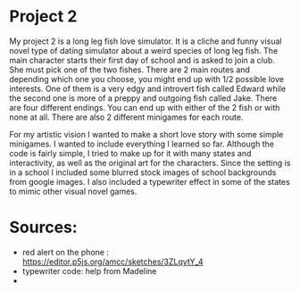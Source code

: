 # Project 2


My project 2 is a long leg fish love simulator. It is a cliche and funny visual novel type of dating simulator about a weird species of long leg fish. The main character starts their first day of school and is asked to join a club. She must pick one of the two fishes. There are 2 main routes and depending which one you choose, you might end up with 1/2 possible love interests. One of them is a very edgy and introvert fish called Edward while the second one is more of a preppy and outgoing fish called Jake. There are four different endings. You can end up with either of the 2 fish or with none at all. There are also 2 different minigames for each route.

For my artistic vision I wanted to make a short love story with some simple minigames. I wanted to include everything I learned so far. Although the code is fairly simple, I tried to make up for it with many states and interactivity, as well as the original art for the characters. Since the setting is in a school I included some blurred stock images of school backgrounds from google images. I also included a typewriter effect in some of the states to mimic other visual novel games.


Sources:
========
- red alert on the phone : https://editor.p5js.org/amcc/sketches/3ZLqytY_4
- typewriter code: help from Madeline
-
